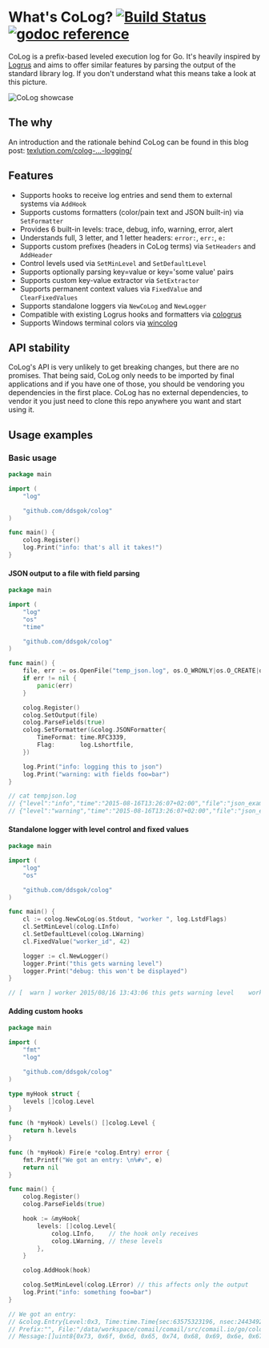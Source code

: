 # What's CoLog? [![Build Status](https://travis-ci.org/ddsgok/colog.svg?branch=master)](https://travis-ci.org/ddsgok/colog)&nbsp;[![godoc reference](https://godoc.org/ddsgok/colog?status.png)](https://godoc.org/ddsgok/colog)

CoLog is a prefix-based leveled execution log for Go. It's heavily inspired by [Logrus](https://github.com/Sirupsen/logrus) and aims to offer similar features by parsing the output of the standard library log. If you don't understand what this means take a look at this picture.

![CoLog showcase](http://i.imgur.com/jx9pu1b.png)

## The why

An introduction and the rationale behind CoLog can be found in this blog post: [texlution.com/colog-...-logging/](https://texlution.com/post/colog-prefix-based-logging-in-golang/)

## Features

* Supports hooks to receive log entries and send them to external systems via `AddHook`
* Supports customs formatters (color/pain text and JSON built-in) via `SetFormatter`
* Provides 6 built-in levels: trace, debug, info, warning, error, alert
* Understands full, 3 letter, and 1 letter headers: `error:`, `err:`, `e:`
* Supports custom prefixes (headers in CoLog terms) via `SetHeaders` and `AddHeader`
* Control levels used via `SetMinLevel` and `SetDefaultLevel`
* Supports optionally parsing key=value or key='some value' pairs
* Supports custom key-value extractor via `SetExtractor`
* Supports permanent context values via `FixedValue` and `ClearFixedValues`
* Supports standalone loggers via `NewCoLog` and `NewLogger`
* Compatible with existing Logrus hooks and formatters via [cologrus](https://github.com/comail/cologrus)
* Supports Windows terminal colors via [wincolog](https://github.com/comail/wincolog)

## API stability

CoLog's API is very unlikely to get breaking changes, but there are no promises. That being said, CoLog only needs to be imported by final applications and if you have one of those, you should be vendoring you dependencies in the first place. CoLog has no external dependencies, to vendor it you just need to clone this repo anywhere you want and start using it.

## Usage examples

### Basic usage

```go
package main

import (
    "log"

    "github.com/ddsgok/colog"
)

func main() {
    colog.Register()
    log.Print("info: that's all it takes!")
}
```

#### JSON output to a file with field parsing

```go
package main

import (
    "log"
    "os"
    "time"

    "github.com/ddsgok/colog"
)

func main() {
    file, err := os.OpenFile("temp_json.log", os.O_WRONLY|os.O_CREATE|os.O_TRUNC, 0777)
    if err != nil {
        panic(err)
    }

    colog.Register()
    colog.SetOutput(file)
    colog.ParseFields(true)
    colog.SetFormatter(&colog.JSONFormatter{
        TimeFormat: time.RFC3339,
        Flag:       log.Lshortfile,
    })

    log.Print("info: logging this to json")
    log.Print("warning: with fields foo=bar")
}

// cat tempjson.log
// {"level":"info","time":"2015-08-16T13:26:07+02:00","file":"json_example.go","line":24,"message":"logging this to json"}
// {"level":"warning","time":"2015-08-16T13:26:07+02:00","file":"json_example.go","line":25,"message":"with fields","fields":{"foo":"bar"}}
```

#### Standalone logger with level control and fixed values

```go
package main

import (
    "log"
    "os"

    "github.com/ddsgok/colog"
)

func main() {
    cl := colog.NewCoLog(os.Stdout, "worker ", log.LstdFlags)
    cl.SetMinLevel(colog.LInfo)
    cl.SetDefaultLevel(colog.LWarning)
    cl.FixedValue("worker_id", 42)

    logger := cl.NewLogger()
    logger.Print("this gets warning level")
    logger.Print("debug: this won't be displayed")
}

// [  warn ] worker 2015/08/16 13:43:06 this gets warning level    worker_id=42
```

#### Adding custom hooks

```go
package main

import (
    "fmt"
    "log"

    "github.com/ddsgok/colog"
)

type myHook struct {
    levels []colog.Level
}

func (h *myHook) Levels() []colog.Level {
    return h.levels
}

func (h *myHook) Fire(e *colog.Entry) error {
    fmt.Printf("We got an entry: \n%#v", e)
    return nil
}

func main() {
    colog.Register()
    colog.ParseFields(true)

    hook := &myHook{
        levels: []colog.Level{
            colog.LInfo,    // the hook only receives
            colog.LWarning, // these levels
        },
    }

    colog.AddHook(hook)

    colog.SetMinLevel(colog.LError) // this affects only the output
    log.Print("info: something foo=bar")
}

// We got an entry:
// &colog.Entry{Level:0x3, Time:time.Time{sec:63575323196, nsec:244349216, loc:(*time.Location)(0x23f8c0)}, Host:"",
// Prefix:"", File:"/data/workspace/comail/comail/src/comail.io/go/colog/examples/hook_example.go", Line:37,
// Message:[]uint8{0x73, 0x6f, 0x6d, 0x65, 0x74, 0x68, 0x69, 0x6e, 0x67}, Fields:colog.Fields{"foo":"bar"}}%
```
